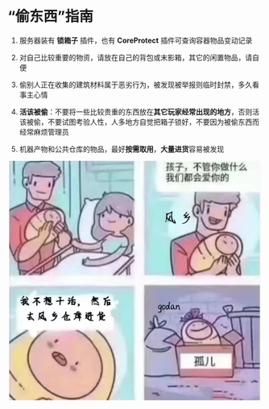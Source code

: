 # “偷东西”指南

1. 服务器装有 **锁箱子** 插件，也有 **CoreProtect** 插件可查询容器物品变动记录

2. 对自己比较重要的物资，请放在自己的背包或末影箱，其它的闲置物品，请自便

4. 偷别人正在收集的建筑材料属于恶劣行为，被发现被举报则临时封禁，多久看事主心情

5. **活该被偷**：不要将一些比较贵重的东西放在**其它玩家经常出现的地方**，否则活该被偷，不要试图考验人性，人多地方自觉把箱子锁好，不要因为被偷东西而经常麻烦管理员

6. 机器产物和公共仓库的物品，最好**按需取用**，**大量进货**容易被发现


![偷东西没母亲](./steal.webp)